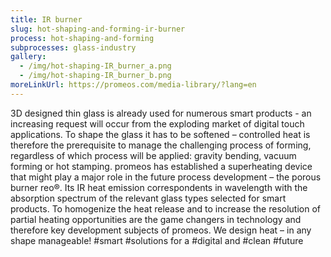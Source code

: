 ```yaml
---
title: IR burner
slug: hot-shaping-and-forming-ir-burner
process: hot-shaping-and-forming
subprocesses: glass-industry
gallery:
  - /img/hot-shaping-IR_burner_a.png
  - /img/hot-shaping-IR_burner_b.png
moreLinkUrl: https://promeos.com/media-library/?lang=en
---
```

3D designed thin glass is already used for numerous smart products - an increasing request will occur from the exploding market of digital touch applications. To shape the glass it has to be softened – controlled heat is therefore the prerequisite to manage the challenging process of forming, regardless of which process will be applied: gravity bending, vacuum forming or hot stamping. promeos has established a superheating device that might play a major role in the future process development – the porous burner reo®. Its IR heat emission correspondents in wavelength with the absorption spectrum of the relevant glass types selected for smart products. To homogenize the heat release and to increase the resolution of partial heating opportunities are the game changers in technology and therefore key development subjects of promeos. We design heat – in any shape manageable! #smart #solutions for a #digital and #clean #future

